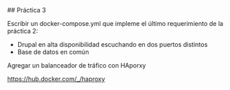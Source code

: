 ## Práctica 3

Escribir un docker-compose.yml que impleme el último requerimiento de la práctica 2:
* Drupal en alta disponibilidad escuchando en dos puertos distintos
* Base de datos en común

Agregar un balanceador de tráfico con HAporxy

https://hub.docker.com/_/haproxy



